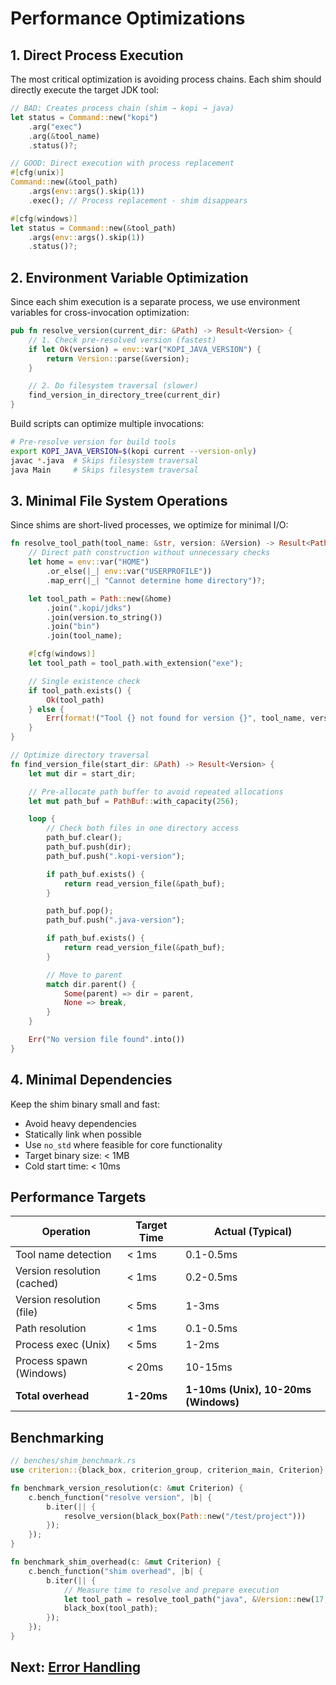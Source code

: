 # Performance Optimizations

## 1. Direct Process Execution

The most critical optimization is avoiding process chains. Each shim should directly execute the target JDK tool:

```rust
// BAD: Creates process chain (shim → kopi → java)
let status = Command::new("kopi")
    .arg("exec")
    .arg(&tool_name)
    .status()?;

// GOOD: Direct execution with process replacement
#[cfg(unix)]
Command::new(&tool_path)
    .args(env::args().skip(1))
    .exec(); // Process replacement - shim disappears

#[cfg(windows)]
let status = Command::new(&tool_path)
    .args(env::args().skip(1))
    .status()?;
```

## 2. Environment Variable Optimization

Since each shim execution is a separate process, we use environment variables for cross-invocation optimization:

```rust
pub fn resolve_version(current_dir: &Path) -> Result<Version> {
    // 1. Check pre-resolved version (fastest)
    if let Ok(version) = env::var("KOPI_JAVA_VERSION") {
        return Version::parse(&version);
    }

    // 2. Do filesystem traversal (slower)
    find_version_in_directory_tree(current_dir)
}
```

Build scripts can optimize multiple invocations:

```bash
# Pre-resolve version for build tools
export KOPI_JAVA_VERSION=$(kopi current --version-only)
javac *.java  # Skips filesystem traversal
java Main     # Skips filesystem traversal
```

## 3. Minimal File System Operations

Since shims are short-lived processes, we optimize for minimal I/O:

```rust
fn resolve_tool_path(tool_name: &str, version: &Version) -> Result<PathBuf> {
    // Direct path construction without unnecessary checks
    let home = env::var("HOME")
        .or_else(|_| env::var("USERPROFILE"))
        .map_err(|_| "Cannot determine home directory")?;

    let tool_path = Path::new(&home)
        .join(".kopi/jdks")
        .join(version.to_string())
        .join("bin")
        .join(tool_name);

    #[cfg(windows)]
    let tool_path = tool_path.with_extension("exe");

    // Single existence check
    if tool_path.exists() {
        Ok(tool_path)
    } else {
        Err(format!("Tool {} not found for version {}", tool_name, version).into())
    }
}

// Optimize directory traversal
fn find_version_file(start_dir: &Path) -> Result<Version> {
    let mut dir = start_dir;

    // Pre-allocate path buffer to avoid repeated allocations
    let mut path_buf = PathBuf::with_capacity(256);

    loop {
        // Check both files in one directory access
        path_buf.clear();
        path_buf.push(dir);
        path_buf.push(".kopi-version");

        if path_buf.exists() {
            return read_version_file(&path_buf);
        }

        path_buf.pop();
        path_buf.push(".java-version");

        if path_buf.exists() {
            return read_version_file(&path_buf);
        }

        // Move to parent
        match dir.parent() {
            Some(parent) => dir = parent,
            None => break,
        }
    }

    Err("No version file found".into())
}
```

## 4. Minimal Dependencies

Keep the shim binary small and fast:

- Avoid heavy dependencies
- Statically link when possible
- Use `no_std` where feasible for core functionality
- Target binary size: < 1MB
- Cold start time: < 10ms

## Performance Targets

| Operation                   | Target Time | Actual (Typical)                     |
| --------------------------- | ----------- | ------------------------------------ |
| Tool name detection         | < 1ms       | 0.1-0.5ms                            |
| Version resolution (cached) | < 1ms       | 0.2-0.5ms                            |
| Version resolution (file)   | < 5ms       | 1-3ms                                |
| Path resolution             | < 1ms       | 0.1-0.5ms                            |
| Process exec (Unix)         | < 5ms       | 1-2ms                                |
| Process spawn (Windows)     | < 20ms      | 10-15ms                              |
| **Total overhead**          | **1-20ms**  | **1-10ms (Unix), 10-20ms (Windows)** |

## Benchmarking

```rust
// benches/shim_benchmark.rs
use criterion::{black_box, criterion_group, criterion_main, Criterion};

fn benchmark_version_resolution(c: &mut Criterion) {
    c.bench_function("resolve version", |b| {
        b.iter(|| {
            resolve_version(black_box(Path::new("/test/project")))
        });
    });
}

fn benchmark_shim_overhead(c: &mut Criterion) {
    c.bench_function("shim overhead", |b| {
        b.iter(|| {
            // Measure time to resolve and prepare execution
            let tool_path = resolve_tool_path("java", &Version::new(17, 0, 2));
            black_box(tool_path);
        });
    });
}
```

## Next: [Error Handling](./08-error-handling.md)
